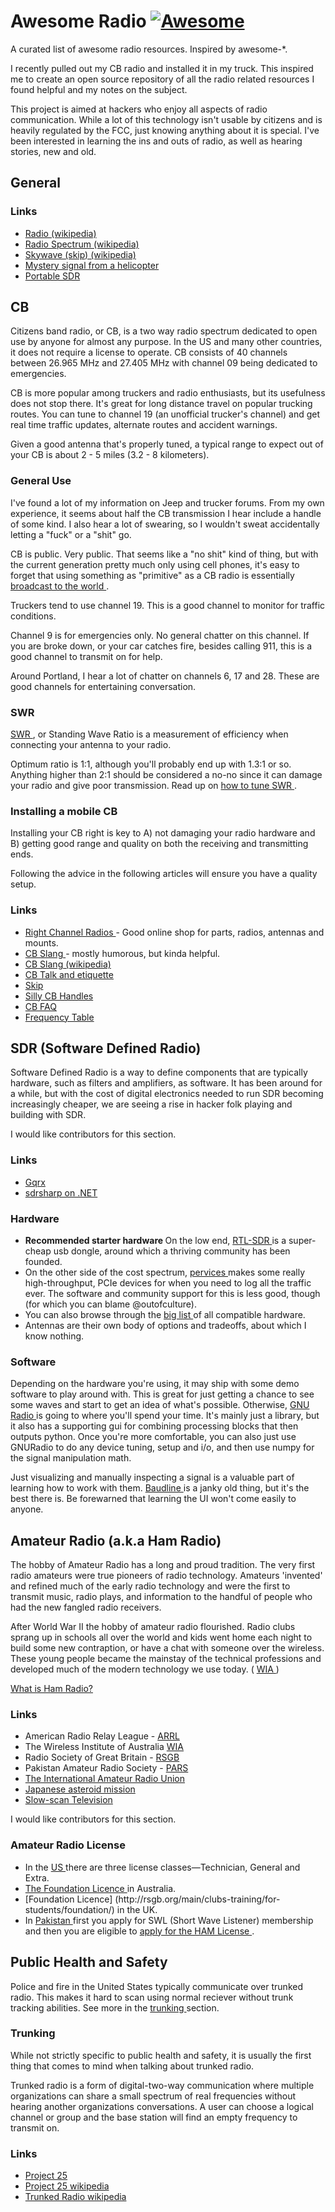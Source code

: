 <h1>
 Awesome Radio
 <a href="https://github.com/sindresorhus/awesome">
  <img alt="Awesome" src="https://cdn.rawgit.com/sindresorhus/awesome/d7305f38d29fed78fa85652e3a63e154dd8e8829/media/badge.svg"/>
 </a>
</h1>
<p>
 A curated list of awesome radio resources. Inspired by awesome-*.
</p>
<p>
 I recently pulled out my CB radio and installed it in my truck. This inspired me
to create an open source repository of all the radio related resources I found
helpful and my notes on the subject.
</p>
<p>
 This project is aimed at hackers who enjoy all aspects of radio communication.
While a lot of this technology isn't usable by citizens and is heavily regulated
by the FCC, just knowing anything about it is special. I've been interested in
learning the ins and outs of radio, as well as hearing stories, new and old.
</p>
<h2>
 General
</h2>
<h3>
 Links
</h3>
<ul>
 <li>
  <a href="http://en.wikipedia.org/wiki/Radio">
   Radio (wikipedia)
  </a>
 </li>
 <li>
  <a href="http://en.wikipedia.org/wiki/Radio_spectrum">
   Radio Spectrum (wikipedia)
  </a>
 </li>
 <li>
  <a href="http://en.wikipedia.org/wiki/Skywave">
   Skywave (skip) (wikipedia)
  </a>
 </li>
 <li>
  <a href="http://www.windytan.com/2014/02/mystery-signal-from-helicopter.html">
   Mystery signal from a
helicopter
  </a>
 </li>
 <li>
  <a href="http://hackaday.io/project/1538-PortableSDR">
   Portable SDR
  </a>
 </li>
</ul>
<h2>
 CB
</h2>
<p>
 Citizens band radio, or CB, is a two way radio spectrum dedicated to open use by
anyone for almost any purpose. In the US and many other countries, it
does not require a license to operate. CB consists of 40 channels between 26.965
MHz and 27.405 MHz with channel 09 being dedicated to emergencies.
</p>
<p>
 CB is more popular among truckers and radio enthusiasts, but its usefulness
does not stop there. It's great for long distance travel on popular trucking
routes. You can tune to channel 19 (an unofficial trucker's channel) and get
real time traffic updates, alternate routes and accident warnings.
</p>
<p>
 Given a good antenna that's properly tuned, a typical range to expect out of
your CB is about 2 - 5 miles (3.2 - 8 kilometers).
</p>
<h3>
 General Use
</h3>
<p>
 I've found a lot of my information on Jeep and trucker forums. From my own
experience, it seems about half the CB transmission I hear include a handle of
some kind. I also hear a lot of swearing, so I wouldn't sweat accidentally
letting a "fuck" or a "shit" go.
</p>
<p>
 CB is public. Very public. That seems like a "no shit" kind of thing, but with
the current generation pretty much only using cell phones, it's easy to forget
that using something as "primitive" as a CB radio is essentially
 <a href="http://en.wikipedia.org/wiki/Citizens_band_radio#Working_skip">
  broadcast to
the world
 </a>
 .
</p>
<p>
 Truckers tend to use channel 19. This is a good channel to monitor for traffic
conditions.
</p>
<p>
 Channel 9 is for emergencies only. No general chatter on this channel. If you
are broke down, or your car catches fire, besides calling 911, this is a good
channel to transmit on for help.
</p>
<p>
 Around Portland, I hear a lot of chatter on channels 6, 17 and 28. These are
good channels for entertaining conversation.
</p>
<h3>
 SWR
</h3>
<p>
 <a href="http://en.wikipedia.org/wiki/Standing_wave_ratio">
  SWR
 </a>
 , or Standing Wave Ratio
is a measurement of efficiency when connecting your antenna to your radio.
</p>
<p>
 Optimum ratio is 1:1, although you'll probably end up with 1.3:1 or so. Anything
higher than 2:1 should be considered a no-no since it can damage your radio and
give poor transmission. Read up on
 <a href="http://www.rightchannelradios.com/tuning-cb-antenna-adjusting-swr">
  how to tune
SWR
 </a>
 .
</p>
<h3>
 Installing a mobile CB
</h3>
<p>
 Installing your CB right is key to A) not damaging your radio hardware and B)
getting good range and quality on both the receiving and transmitting ends.
</p>
<p>
 Following the advice in the following articles will ensure you have a quality
setup.
</p>
<h3>
 Links
</h3>
<ul>
 <li>
  <a href="http://www.rightchannelradios.com/">
   Right Channel Radios
  </a>
  - Good online shop
for parts, radios, antennas and mounts.
 </li>
 <li>
  <a href="http://www.cbslang.com/">
   CB Slang
  </a>
  - mostly humorous, but kinda helpful.
 </li>
 <li>
  <a href="http://en.wikipedia.org/wiki/List_of_CB_slang">
   CB Slang (wikipedia)
  </a>
 </li>
 <li>
  <a href="http://www.jeepforum.com/forum/f8/cb-radio-etiquette-jeep-trail-1169815/">
   CB Talk and etiquette
  </a>
 </li>
 <li>
  <a href="http://cbradiomagazine.com/Articles/How%20to%20Shoot%20Skip.htm">
   Skip
  </a>
 </li>
 <li>
  <a href="http://www.somethingawful.com/news/cb-handles/">
   Silly CB Handles
  </a>
 </li>
 <li>
  <a href="http://www.advancedspecialties.net/cb-radio-faq.htm">
   CB FAQ
  </a>
 </li>
 <li>
  <a href="http://www.radioreference.com/apps/db/?aid=7731">
   Frequency Table
  </a>
 </li>
</ul>
<h2>
 SDR (Software Defined Radio)
</h2>
<p>
 Software Defined Radio is a way to define components that are typically
hardware, such as filters and amplifiers, as software. It has been around for a
while, but with the cost of digital electronics needed to run SDR becoming
increasingly cheaper, we are seeing a rise in hacker folk playing and building
with SDR.
</p>
<p>
 I would like contributors for this section.
</p>
<h3>
 Links
</h3>
<ul>
 <li>
  <a href="http://gqrx.dk/">
   Gqrx
  </a>
 </li>
 <li>
  <a href="http://sdrsharp.com">
   sdrsharp on .NET
  </a>
 </li>
</ul>
<h3>
 Hardware
</h3>
<ul>
 <li>
  <strong>
   Recommended starter hardware
  </strong>
  On the low end,
  <a href="http://sdr.osmocom.org/trac/wiki/rtl-sdr">
   RTL-SDR
  </a>
  is a super-cheap usb
dongle, around which a thriving community has been founded.
 </li>
 <li>
  On the other side of the cost spectrum,
  <a href="http://www.pervices.com/">
   pervices
  </a>
  makes some really high-throughput, PCIe devices for when you need to log all
the traffic ever. The software and community support for this is less good,
though (for which you can blame @outofculture).
 </li>
 <li>
  You can also browse through the
  <a href="https://gnuradio.org/redmine/projects/gnuradio/wiki/Hardware">
   big
list
  </a>
  of all
compatible hardware.
 </li>
 <li>
  Antennas are their own body of options and tradeoffs, about which I know
nothing.
 </li>
</ul>
<h3>
 Software
</h3>
<p>
 Depending on the hardware you're using, it may ship with some demo software to
play around with. This is great for just getting a chance to see some waves and
start to get an idea of what's possible. Otherwise,
 <a href="https://gnuradio.org/redmine/">
  GNU
Radio
 </a>
 is going to where you'll spend your time.
It's mainly just a library, but it also has a supporting gui for combining
processing blocks that then outputs python. Once you're more comfortable, you
can also just use GNURadio to do any device tuning, setup and i/o, and then use
numpy for the signal manipulation math.
</p>
<p>
 Just visualizing and manually inspecting a signal is a valuable part of learning
how to work with them.
 <a href="http://www.baudline.com/">
  Baudline
 </a>
 is a janky old
thing, but it's the best there is. Be forewarned that learning the UI won't come
easily to anyone.
</p>
<h2>
 Amateur Radio (a.k.a Ham Radio)
</h2>
<p>
 The hobby of Amateur Radio has a long and proud tradition. The very first radio
amateurs were true pioneers of radio technology. Amateurs 'invented' and refined
much of the early radio technology and were the first to transmit music, radio
plays, and information to the handful of people who had the new fangled radio
receivers.
</p>
<p>
 After World War II the hobby of amateur radio flourished. Radio clubs sprang up
in schools all over the world and kids went home each night to build some new
contraption, or have a chat with someone over the wireless. These young people
became the mainstay of the technical professions and developed much of the
modern technology we use today.
(
 <a href="http://www.wia.org.au/licenses/foundation/about/">
  WIA
 </a>
 )
</p>
<p>
 <a href="http://www.arrl.org/what-is-ham-radio">
  What is Ham Radio?
 </a>
</p>
<h3>
 Links
</h3>
<ul>
 <li>
  American Radio Relay League -
  <a href="http://www.arrl.org/">
   ARRL
  </a>
 </li>
 <li>
  The Wireless Institute of Australia
  <a href="http://www.wia.org.au/">
   WIA
  </a>
 </li>
 <li>
  Radio Society of Great Britain -
  <a href="http://rsgb.org/">
   RSGB
  </a>
 </li>
 <li>
  Pakistan Amateur Radio Society -
  <a href="http://www.pakhams.com/">
   PARS
  </a>
 </li>
 <li>
  <a href="http://www.iaru.org/">
   The International Amateur Radio Union
  </a>
 </li>
 <li>
  <a href="http://www.arrl.org/news/amateur-radio-transponder-will-accompany-japanese-asteroid-mission-into-deep-space">
   Japanese asteroid mission
  </a>
 </li>
 <li>
  <a href="https://en.wikipedia.org/wiki/Slow-scan_television">
   Slow-scan Television
  </a>
 </li>
</ul>
<p>
 I would like contributors for this section.
</p>
<h3>
 Amateur Radio License
</h3>
<ul>
 <li>
  In the
  <a href="http://www.arrl.org/getting-licensed">
   US
  </a>
  there are three license
classes—Technician, General and Extra.
 </li>
 <li>
  <a href="http://www.wia.org.au/licenses/foundation/about/">
   The Foundation Licence
  </a>
  in
Australia.
 </li>
 <li>
  [Foundation Licence]
(http://rsgb.org/main/clubs-training/for-students/foundation/) in the UK.
 </li>
 <li>
  In
  <a href="http://www.pakhams.com/index.php?option=com_content&view=article&id=75&Itemid=92">
   Pakistan
  </a>
  first you apply for SWL (Short Wave Listener) membership and then you are
eligible to
  <a href="http://www.pta.gov.pk/index.php?option=com_content&view=article&id=466%3Aamateur-wireless-license&catid=138%3Aguidelines&Itemid=349">
   apply for the HAM
License
  </a>
  .
 </li>
</ul>
<h2>
 Public Health and Safety
</h2>
<p>
 Police and fire in the United States typically communicate over trunked radio.
This makes it hard to scan using normal reciever without trunk tracking
abilities. See more in the
 <a href="#trunking">
  trunking
 </a>
 section.
</p>
<h3>
 Trunking
</h3>
<p>
 While not strictly specific to public health and safety, it is usually the first
thing that comes to mind when talking about trunked radio.
</p>
<p>
 Trunked radio is a form of digital-two-way communication where multiple
organizations can share a small spectrum of real frequencies without hearing
another organizations conversations. A user can choose a logical channel or
group and the base station will find an empty frequency to transmit on.
</p>
<h3>
 Links
</h3>
<ul>
 <li>
  <a href="http://www.project25.org/">
   Project 25
  </a>
 </li>
 <li>
  <a href="http://en.wikipedia.org/wiki/Project_25">
   Project 25 wikipedia
  </a>
 </li>
 <li>
  <a href="http://en.wikipedia.org/wiki/Trunked_radio_system">
   Trunked Radio wikipedia
  </a>
 </li>
</ul>

